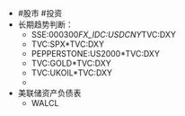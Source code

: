 - #股市 #投资
- 长期趋势判断：
	- SSE:000300*FX_IDC:USDCNY*TVC:DXY
	- TVC:SPX*TVC:DXY
	- PEPPERSTONE:US2000*TVC:DXY
	- TVC:GOLD*TVC:DXY
	- TVC:UKOIL*TVC:DXY
	-
- 美联储资产负债表
	- WALCL